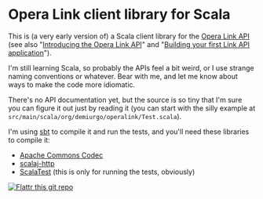 Opera Link client library for Scala
===================================

This is (a very early version of) a Scala client library for the
[Opera Link API](http://www.opera.com/docs/apis/linkrest/) (see also
"[Introducing the Opera Link API](http://dev.opera.com/articles/view/introducing-the-opera-link-api/)"
and
"[Building your first Link API application](http://dev.opera.com/articles/view/building-your-first-link-api-application/)").

I'm still learning Scala, so probably the APIs feel a bit weird, or I
use strange naming conventions or whatever. Bear with me, and let me
know about ways to make the code more idiomatic.

There's no API documentation yet, but the source is so tiny that I'm
sure you can figure it out just by reading it (you can start with the
silly example at `src/main/scala/org/demiurgo/operalink/Test.scala`).

I'm using [sbt](http://code.google.com/p/simple-build-tool/) to
compile it and run the tests, and you'll need these libraries to compile it:

* [Apache Commons Codec](http://commons.apache.org/codec/)
* [scalaj-http](https://github.com/scalaj/scalaj-http)
* [ScalaTest](http://www.scalatest.org/) (this is only for running the tests, obviously)

[![Flattr this git repo](http://api.flattr.com/button/flattr-badge-large.png)](https://github.com/emanchado/Scala-OperaLink&language=en_GB&tags=github&category=software)
